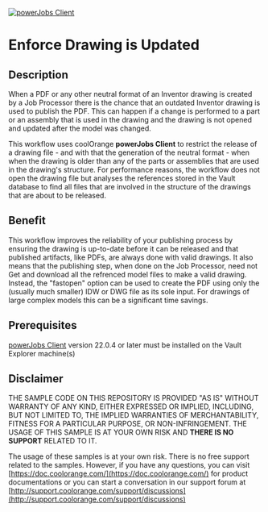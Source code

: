 [![powerJobs Client](https://img.shields.io/badge/powerJobs_Client-22.0.4-orange.svg)](https://www.coolorange.com/powerjobs)

# Enforce Drawing is Updated

## Description
When a PDF or any other neutral format of an Inventor drawing is created by a Job Processor there is the chance that an outdated Inventor drawing is used to publish the PDF. This can happen if a change is performed to a part or an assembly that is used in the drawing and the drawing is not opened and updated after the model was changed.  

This workflow uses coolOrange **powerJobs Client** to restrict the release of a drawing file - and with that the generation of the neutral format - when when the drawing is older than any of the parts or assemblies that are used in the drawing's structure. For performance reasons, the workflow does not open the drawing file but analyses the references stored in the Vault database to find all files that are involved in the structure of the drawings that are about to be released.

## Benefit
This workflow improves the reliability of your publishing process by ensuring the drawing is up-to-date before it can be released and that published artifacts, like PDFs, are always done with valid drawings. It also means that the publishing step, when done on the Job Processor, need not Get and download all the refrenced model files to make a valid drawing. Instead, the "fastopen" option can be used to create the PDF using only the (usually much smaller) IDW or DWG file as its sole input. For drawings of large complex models this can be a significant time savings.

## Prerequisites
[powerJobs Client](https://www.coolorange.com/powerjobs) version 22.0.4 or later must be installed on the Vault Explorer machine(s)

## Disclaimer
THE SAMPLE CODE ON THIS REPOSITORY IS PROVIDED "AS IS" WITHOUT WARRANTY OF ANY KIND, EITHER EXPRESSED OR IMPLIED, INCLUDING, BUT NOT LIMITED TO, THE IMPLIED WARRANTIES OF MERCHANTABILITY, FITNESS FOR A PARTICULAR PURPOSE, OR NON-INFRINGEMENT.
THE USAGE OF THIS SAMPLE IS AT YOUR OWN RISK AND **THERE IS NO SUPPORT** RELATED TO IT.

The usage of these samples is at your own risk. There is no free support related to the samples. However, if you have any questions, you can visit [https://doc.coolorange.com/](https://doc.coolorange.com/) for product documentations or you can start a conversation in our support forum at [http://support.coolorange.com/support/discussions](http://support.coolorange.com/support/discussions)
